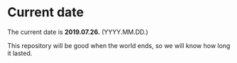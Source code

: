 # Current date

The current date is **2019.07.26.** (YYYY.MM.DD.)

This repository will be good when the world ends, so we will know how long it lasted.